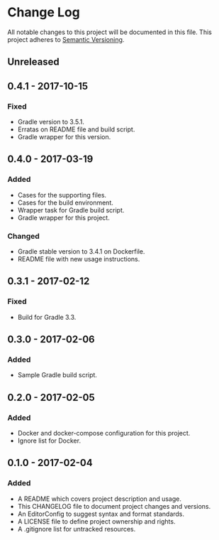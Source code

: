 # Change Log

All notable changes to this project will be documented in this file. This
project adheres to [Semantic Versioning](http://semver.org).

## Unreleased

## 0.4.1 - 2017-10-15

### Fixed

  - Gradle version to 3.5.1.
  - Erratas on README file and build script.
  - Gradle wrapper for this version.

## 0.4.0 - 2017-03-19

### Added

  - Cases for the supporting files.
  - Cases for the build environment.
  - Wrapper task for Gradle build script.
  - Gradle wrapper for this project.

### Changed

  - Gradle stable version to 3.4.1 on Dockerfile.
  - README file with new usage instructions.

## 0.3.1 - 2017-02-12

### Fixed

  - Build for Gradle 3.3.

## 0.3.0 - 2017-02-06

### Added

  - Sample Gradle build script.

## 0.2.0 - 2017-02-05

### Added

  - Docker and docker-compose configuration for this project.
  - Ignore list for Docker.

## 0.1.0 - 2017-02-04

### Added

  - A README which covers project description and usage.
  - This CHANGELOG file to document project changes and versions.
  - An EditorConfig to suggest syntax and format standards.
  - A LICENSE file to define project ownership and rights.
  - A .gitignore list for untracked resources.
